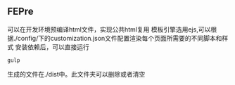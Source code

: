 ## FEPre
可以在开发环境预编译html文件，实现公共html复用
模板引擎选用ejs,可以根据./config/下的customization.json文件配置渲染每个页面所需要的不同脚本和样式
安装依赖后，可以直接运行
```
gulp
```
生成的文件在./dist中。此文件夹可以删除或者清空
